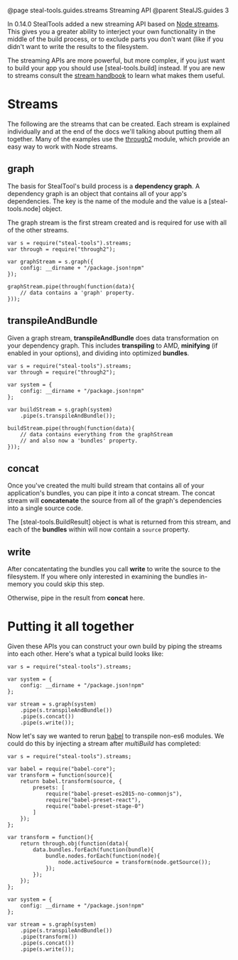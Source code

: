@page steal-tools.guides.streams Streaming API
@parent StealJS.guides 3

In 0.14.0 StealTools added a new streaming API based on [Node streams](https://nodejs.org/api/stream.html). This gives you a greater ability to interject your own functionality in the middle of the build process, or to exclude parts you don't want (like if you didn't want to write the results to the filesystem.

The streaming APIs are more powerful, but more complex, if you just want to build your app you should use [steal-tools.build] instead. If you are new to streams consult the [stream handbook](https://github.com/substack/stream-handbook) to learn what makes them useful.

# Streams

The following are the streams that can be created. Each stream is explained individually and at the end of the docs we'll talking about putting them all together. Many of the examples use the [through2](https://www.npmjs.com/package/through2) module, which provide an easy way to work with Node streams.

## graph

The basis for StealTool's build process is a **dependency graph**. A dependency graph is an object that contains all of your app's dependencies. The key is the name of the module and the value is a [steal-tools.node] object.

The graph stream is the first stream created and is required for use with all of the other streams.

```
var s = require("steal-tools").streams;
var through = require("through2");

var graphStream = s.graph({
	config: __dirname + "/package.json!npm"
});

graphStream.pipe(through(function(data){
	// data contains a 'graph' property.
}));
```

## transpileAndBundle

Given a graph stream, **transpileAndBundle** does data transformation on your dependency graph. This includes **transpiling** to AMD, **minifying** (if enabled in your options), and dividing into optimized **bundles**.

```
var s = require("steal-tools").streams;
var through = require("through2");

var system = {
	config: __dirname + "/package.json!npm"
};

var buildStream = s.graph(system)
	.pipe(s.transpileAndBundle());

buildStream.pipe(through(function(data){
	// data contains everything from the graphStream
	// and also now a 'bundles' property.
}));
```

## concat

Once you've created the multi build stream that contains all of your application's bundles, you can pipe it into a concat stream. The concat stream will **concatenate** the source from all of the graph's dependencies into a single source code.

The [steal-tools.BuildResult] object is what is returned from this stream, and each of the **bundles** within will now contain a `source` property.

## write

After concatentating the bundles you call **write** to write the source to the filesystem. If you where only interested in examining the bundles in-memory you could skip this step.

Otherwise, pipe in the result from **concat** here.

# Putting it all together

Given these APIs you can construct your own build by piping the streams into each other. Here's what a typical build looks like:

```
var s = require("steal-tools").streams;

var system = {
	config: __dirname + "/package.json!npm"
};

var stream = s.graph(system)
	.pipe(s.transpileAndBundle())
	.pipe(s.concat())
	.pipe(s.write());
```

Now let's say we wanted to rerun [babel](https://babeljs.io/) to transpile non-es6 modules. We could do this by injecting a stream after *multiBuild* has completed:

```
var s = require("steal-tools").streams;

var babel = require("babel-core");
var transform =	function(source){
	return babel.transform(source, {
		presets: [
			require("babel-preset-es2015-no-commonjs"),
			require("babel-preset-react"),
			require("babel-preset-stage-0")
		]
	});
};

var transform = function(){
	return through.obj(function(data){
		data.bundles.forEach(function(bundle){
			bundle.nodes.forEach(function(node){
				node.activeSource = transform(node.getSource());
			});
		});
	});
};

var system = {
	config: __dirname + "/package.json!npm"
};

var stream = s.graph(system)
	.pipe(s.transpileAndBundle())
	.pipe(transform())
	.pipe(s.concat())
	.pipe(s.write());
```

